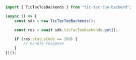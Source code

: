 <!-- Start SDK Example Usage -->


```typescript
import { TicTacToeBackends } from "tic-tac-toe-backend";

(async () => {
    const sdk = new TicTacToeBackends();

    const res = await sdk.ticTacToeBackends.get();

    if (res.statusCode == 200) {
        // handle response
    }
})();

```
<!-- End SDK Example Usage -->